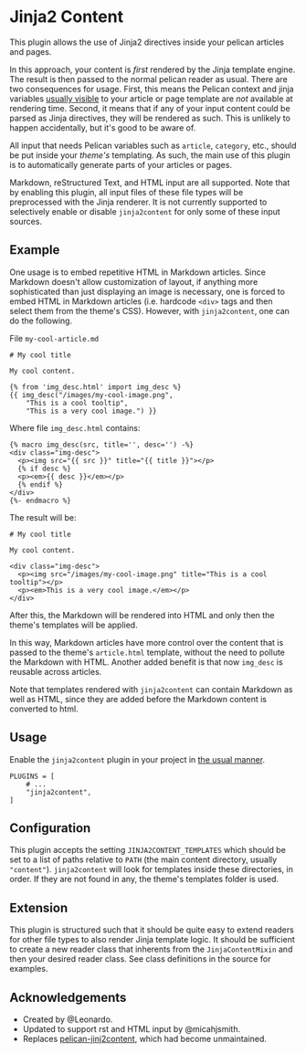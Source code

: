 # Jinja2 Content

This plugin allows the use of Jinja2 directives inside your pelican articles and pages.

In this approach, your content is *first* rendered by the Jinja template engine. The result
is then passed to the normal pelican reader as usual. There are two consequences for usage.
First, this means the Pelican context and jinja variables [usually
visible](http://docs.getpelican.com/en/stable/themes.html#templates-and-variables) to your
article or page template are _not_ available at rendering time. Second, it means that if any
of your input content could be parsed as Jinja directives, they will be rendered as such.
This is unlikely to happen accidentally, but it's good to be aware of.

All input that needs Pelican variables such as `article`, `category`, etc., should be put
inside your *theme's* templating.  As such, the main use of this plugin is to automatically
generate parts of your articles or pages.

Markdown, reStructured Text, and HTML input are all supported. Note that by enabling this
plugin, all input files of these file types will be preprocessed with the Jinja renderer.
It is not currently supported to selectively enable or disable `jinja2content` for only some of
these input sources.


## Example

One usage is to embed repetitive HTML in Markdown articles. Since Markdown doesn't allow
customization of layout, if anything more sophisticated than just displaying an image is
necessary, one is forced to embed HTML in Markdown articles (i.e. hardcode `<div>` tags and
then select them from the theme's CSS).  However, with `jinja2content`, one can do the
following.

File `my-cool-article.md`
```
# My cool title

My cool content.

{% from 'img_desc.html' import img_desc %}
{{ img_desc("/images/my-cool-image.png",
    "This is a cool tooltip",
    "This is a very cool image.") }}
```

Where file `img_desc.html` contains:
```
{% macro img_desc(src, title='', desc='') -%}
<div class="img-desc">
  <p><img src="{{ src }}" title="{{ title }}"></p>
  {% if desc %}
  <p><em>{{ desc }}</em></p>
  {% endif %}
</div>
{%- endmacro %}
```

The result will be:
```
# My cool title

My cool content.

<div class="img-desc">
  <p><img src="/images/my-cool-image.png" title="This is a cool tooltip"></p>
  <p><em>This is a very cool image.</em></p>
</div>
```

After this, the Markdown will be rendered into HTML and only then the
theme's templates will be applied.

In this way, Markdown articles have more control over the content that is
passed to the theme's `article.html` template, without the need to pollute
the Markdown with HTML.  Another added benefit is that now `img_desc` is
reusable across articles.

Note that templates rendered with `jinja2content` can contain Markdown as
well as HTML, since they are added before the Markdown content is converted
to html.


## Usage

Enable the `jinja2content` plugin in your project in [the usual
manner](http://docs.getpelican.com/en/stable/plugins.html#how-to-use-plugins).

```
PLUGINS = [
    # ...
    "jinja2content",
]
```


## Configuration

This plugin accepts the setting `JINJA2CONTENT_TEMPLATES` which should be set to a list of
paths relative to `PATH` (the main content directory, usually `"content"`).  `jinja2content`
will look for templates inside these directories, in order.  If they are not found in any,
the theme's templates folder is used.


## Extension

This plugin is structured such that it should be quite easy to extend readers for other file
types to also render Jinja template logic. It should be sufficient to create a new reader
class that inherents from the `JinjaContentMixin` and then your desired reader class. See
class definitions in the source for examples.


## Acknowledgements

- Created by @Leonardo.
- Updated to support rst and HTML input by @micahjsmith.
- Replaces [pelican-jinj2content](https://github.com/joachimneu/pelican-jinja2content/tree/f73ef9b1ef1ee1f56c80757b4190b53f8cd607d1),
which had become unmaintained.
